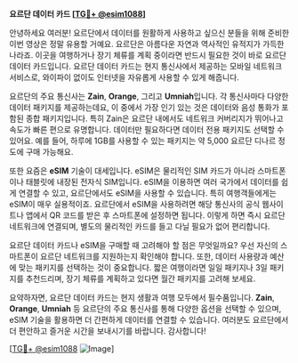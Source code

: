 **요르단 데이터 카드 [[TG💪+ @esim1088](https://t.me/s/esim1088)]**

안녕하세요 여러분! 요르단에서 데이터를 원활하게 사용하고 싶으신 분들을 위해 준비한 이번 영상은 정말 유용할 거예요. 요르단은 아름다운 자연과 역사적인 유적지가 가득한 나라죠. 이곳을 여행하거나 장기 체류를 계획 중이라면 반드시 필요한 것이 바로 요르단 데이터 카드입니다. 요르단 데이터 카드는 현지 통신사에서 제공하는 모바일 네트워크 서비스로, 와이파이 없이도 인터넷을 자유롭게 사용할 수 있게 해줍니다.

요르단의 주요 통신사는 **Zain**, **Orange**, 그리고 **Umniah**입니다. 각 통신사마다 다양한 데이터 패키지를 제공하는데요, 이 중에서 가장 인기 있는 것은 데이터와 음성 통화가 포함된 종합 패키지입니다. 특히 Zain은 요르단 내에서도 네트워크 커버리지가 뛰어나고 속도가 빠른 편으로 유명합니다. 데이터만 필요하다면 데이터 전용 패키지도 선택할 수 있어요. 예를 들어, 하루에 1GB를 사용할 수 있는 패키지는 약 5,000 요르단 디나르 정도에 구매 가능해요.

또한 요즘은 **eSIM** 기술이 대세입니다. eSIM은 물리적인 SIM 카드가 아니라 스마트폰이나 태블릿에 내장된 전자식 SIM입니다. eSIM을 이용하면 여러 국가에서 데이터를 쉽게 연결할 수 있고, 요르단에서도 eSIM을 사용할 수 있습니다. 특히 여행객들에게는 eSIM이 매우 실용적이죠. 요르단에서 eSIM을 사용하려면 해당 통신사의 공식 웹사이트나 앱에서 QR 코드를 받은 후 스마트폰에 설정하면 됩니다. 이렇게 하면 즉시 요르단 네트워크에 연결되며, 별도의 물리적인 카드를 들고 다닐 필요가 없어 편리합니다.

요르단 데이터 카드나 eSIM을 구매할 때 고려해야 할 점은 무엇일까요? 우선 자신의 스마트폰이 요르단 네트워크를 지원하는지 확인해야 합니다. 또한, 데이터 사용량과 예산에 맞는 패키지를 선택하는 것이 중요합니다. 짧은 여행이라면 일일 패키지나 3일 패키지를 추천드리며, 장기 체류를 계획하고 있다면 월간 패키지를 고려해 보세요.

요약하자면, 요르단 데이터 카드는 현지 생활과 여행 모두에서 필수품입니다. **Zain**, **Orange**, **Umniah** 등 요르단의 주요 통신사를 통해 다양한 옵션을 선택할 수 있으며, eSIM 기술을 활용하면 더 간편하게 데이터를 연결할 수 있습니다. 여러분도 요르단에서 더 편안하고 즐거운 시간을 보내시기를 바랍니다. 감사합니다!

[[TG💪+ @esim1088](https://t.me/s/esim1088) ![Image](https://i.postimg.cc/Y0z9fWf4/image.png)]